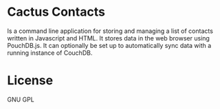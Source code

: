 # Cactus Contacts
Is a command line application for storing and managing a list of contacts written in Javascript and HTML. It stores data in the web browser using PouchDB.js. It can optionally be set up to automatically sync data with a running instance of CouchDB. 

# License
GNU GPL
